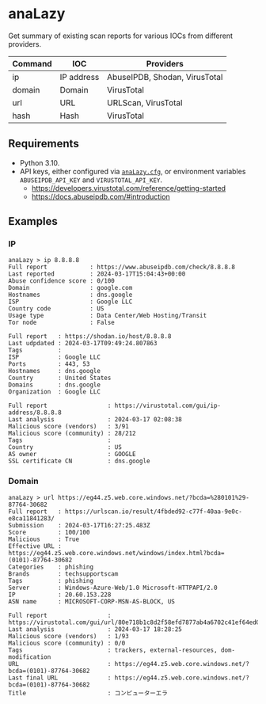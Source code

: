 # anaLazy

Get summary of existing scan reports for various IOCs from different providers.

|Command|IOC        |Providers|
|---    |---        |---
|ip     |IP address |AbuseIPDB, Shodan, VirusTotal
|domain |Domain     |VirusTotal
|url    |URL        |URLScan, VirusTotal
|hash   |Hash       |VirusTotal

## Requirements

- Python 3.10.
- API keys, either configured via [`anaLazy.cfg`](anaLazy.cfg), or environment variables `ABUSEIPDB_API_KEY` and `VIRUSTOTAL_API_KEY`.
  - https://developers.virustotal.com/reference/getting-started
  - https://docs.abuseipdb.com/#introduction

## Examples

### IP

```
anaLazy > ip 8.8.8.8
Full report            : https://www.abuseipdb.com/check/8.8.8.8
Last reported          : 2024-03-17T15:04:43+00:00
Abuse confidence score : 0/100
Domain                 : google.com
Hostnames              : dns.google
ISP                    : Google LLC
Country code           : US
Usage type             : Data Center/Web Hosting/Transit
Tor node               : False

Full report   : https://shodan.io/host/8.8.8.8
Last udpdated : 2024-03-17T09:49:24.807863
Tags          : 
ISP           : Google LLC
Ports         : 443, 53
Hostnames     : dns.google
Country       : United States
Domains       : dns.google
Organization  : Google LLC

Full report                 : https://virustotal.com/gui/ip-address/8.8.8.8
Last analysis               : 2024-03-17 02:08:38
Malicious score (vendors)   : 3/91
Malicious score (community) : 28/212
Tags                        : 
Country                     : US
AS owner                    : GOOGLE
SSL certificate CN          : dns.google
```

### Domain

```
anaLazy > url https://eg44.z5.web.core.windows.net/?bcda=%280101%29-87764-30682
Full report   : https://urlscan.io/result/4fbded92-c77f-40aa-9e0c-e8ca11841283/
Submission    : 2024-03-17T16:27:25.483Z
Score         : 100/100
Malicious     : True
Effective URL : https://eg44.z5.web.core.windows.net/windows/index.html?bcda=(0101)-87764-30682
Categories    : phishing
Brands        : techsupportscam
Tags          : phishing
Server        : Windows-Azure-Web/1.0 Microsoft-HTTPAPI/2.0
IP            : 20.60.153.228
ASN name      : MICROSOFT-CORP-MSN-AS-BLOCK, US

Full report                 : https://virustotal.com/gui/url/80e718b1c8d2f58efd7877ab4a6702c41ef64ed03a571dda9bbc873e0aa74dc0
Last analysis               : 2024-03-17 18:28:25
Malicious score (vendors)   : 1/93
Malicious score (community) : 0/0
Tags                        : trackers, external-resources, dom-modification
URL                         : https://eg44.z5.web.core.windows.net/?bcda=(0101)-87764-30682
Last final URL              : https://eg44.z5.web.core.windows.net/?bcda=(0101)-87764-30682
Title                       : コンピューターエラ
```
